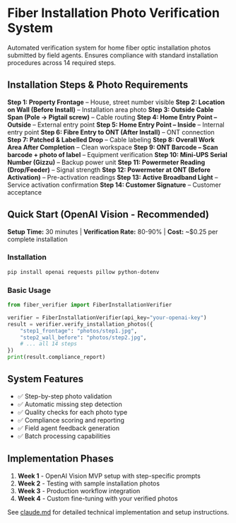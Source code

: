 # Fiber Installation Photo Verification System

Automated verification system for home fiber optic installation photos submitted by field agents. Ensures compliance with standard installation procedures across 14 required steps.

## Installation Steps & Photo Requirements

**Step 1: Property Frontage** – House, street number visible
**Step 2: Location on Wall (Before Install)** – Installation area photo
**Step 3: Outside Cable Span (Pole → Pigtail screw)** – Cable routing
**Step 4: Home Entry Point – Outside** – External entry point
**Step 5: Home Entry Point – Inside** – Internal entry point
**Step 6: Fibre Entry to ONT (After Install)** – ONT connection
**Step 7: Patched & Labelled Drop** – Cable labeling
**Step 8: Overall Work Area After Completion** – Clean workspace
**Step 9: ONT Barcode – Scan barcode + photo of label** – Equipment verification
**Step 10: Mini-UPS Serial Number (Gizzu)** – Backup power unit
**Step 11: Powermeter Reading (Drop/Feeder)** – Signal strength
**Step 12: Powermeter at ONT (Before Activation)** – Pre-activation readings
**Step 13: Active Broadband Light** – Service activation confirmation
**Step 14: Customer Signature** – Customer acceptance

## Quick Start (OpenAI Vision - Recommended)

**Setup Time:** 30 minutes | **Verification Rate:** 80-90% | **Cost:** ~$0.25 per complete installation

### Installation
```bash
pip install openai requests pillow python-dotenv
```

### Basic Usage
```python
from fiber_verifier import FiberInstallationVerifier

verifier = FiberInstallationVerifier(api_key="your-openai-key")
result = verifier.verify_installation_photos({
    "step1_frontage": "photos/step1.jpg",
    "step2_wall_before": "photos/step2.jpg",
    # ... all 14 steps
})
print(result.compliance_report)
```

## System Features

- ✅ Step-by-step photo validation
- ✅ Automatic missing step detection
- ✅ Quality checks for each photo type
- ✅ Compliance scoring and reporting
- ✅ Field agent feedback generation
- ✅ Batch processing capabilities

## Implementation Phases

1. **Week 1** - OpenAI Vision MVP setup with step-specific prompts
2. **Week 2** - Testing with sample installation photos
3. **Week 3** - Production workflow integration
4. **Week 4** - Custom fine-tuning with your verified photos

See [claude.md](claude.md) for detailed technical implementation and setup instructions.